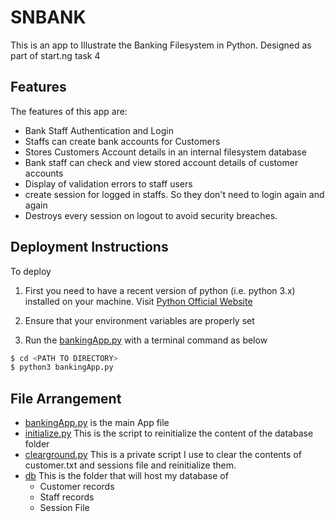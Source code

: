 # SNBANK

This is an app to Illustrate the Banking Filesystem in Python. Designed as part of start.ng task 4

## Features

The features of this app are:

+ Bank Staff Authentication and Login
+ Staffs can create bank accounts for Customers
+ Stores Customers Account details in an internal filesystem database
+ Bank staff can check and view stored account details of customer accounts
+ Display of validation errors to staff users
+ create session for logged in staffs. So they don't need to login again and again
+ Destroys every session on logout to avoid security breaches.

## Deployment Instructions

To deploy

1. First you need to have a recent version of python (i.e. python 3.x) installed on your machine. Visit [Python Official Website](https://www.python.org)

2. Ensure that your environment variables are properly set

3. Run the [bankingApp.py](bankingApp.py) with a terminal command as below

```bash
$ cd <PATH TO DIRECTORY>
$ python3 bankingApp.py
```

## File Arrangement

+ [bankingApp.py](bankingApp.py) is the main App file
+ [initialize.py](bankingApp.py) This is the script to reinitialize the content of the database folder
+ [clearground.py](clearground.py) This is a private script I use to clear the contents of customer.txt and sessions file and reinitialize them.
+ [db](db/) This is the folder that will host my database of
  + Customer records
  + Staff records
  + Session File

